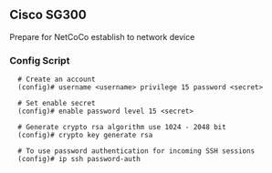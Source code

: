 ## Cisco SG300

Prepare for NetCoCo establish to network device 

### Config Script

```
  # Create an account
  (config)# username <username> privilege 15 password <secret>

  # Set enable secret
  (config)# enable password level 15 <secret>

  # Generate crypto rsa algorithm use 1024 - 2048 bit
  (config)# crypto key generate rsa

  # To use password authentication for incoming SSH sessions
  (config)# ip ssh password-auth

```